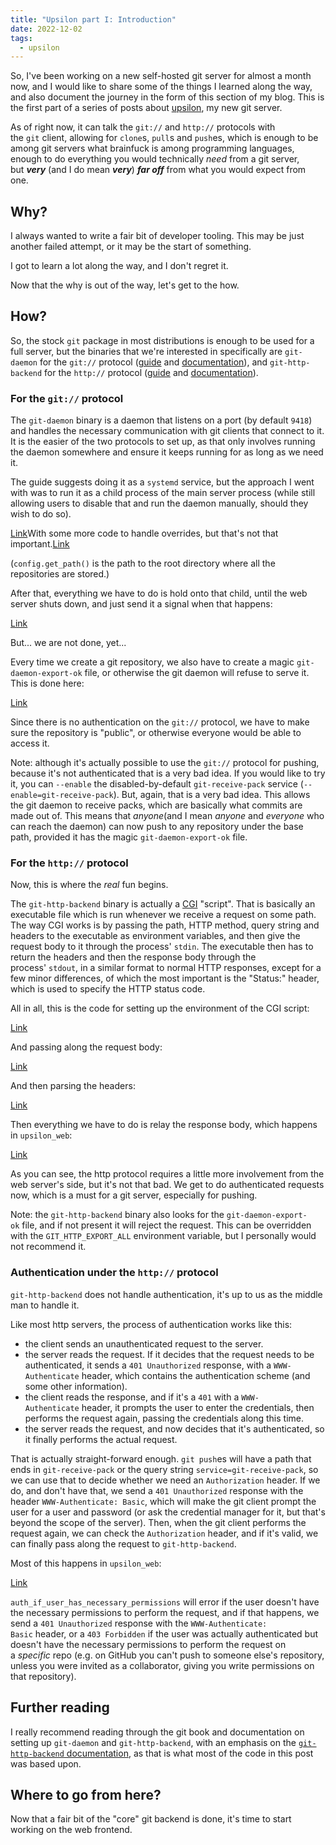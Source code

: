 ```yaml
---
title: "Upsilon part I: Introduction"
date: 2022-12-02
tags:
  - upsilon
---
```

So, I've been working on a new self-hosted git server for almost a month now, and I would like to share some of the things I learned along the way, and also document the journey in the form of this section of my blog. This is the first part of a series of posts about [upsilon](https://github.com/dnbln/upsilon), my new git server.

As of right now, it can talk the `git://` and `http://` protocols with the `git` client, allowing for `clone`s, `pull`s and `push`es, which is enough to be among git servers what brainfuck is among programming languages, enough to do everything you would technically _need_ from a git server, but **_very_** (and I do mean **_very_**) **_far off_** from what you would expect from one.

## Why?

I always wanted to write a fair bit of developer tooling. This may be just another failed attempt, or it may be the start of something.

I got to learn a lot along the way, and I don't regret it.

Now that the why is out of the way, let's get to the how.

## How?

So, the stock `git` package in most distributions is enough to be used for a full server, but the binaries that we're interested in specifically are `git-daemon` for the `git://` protocol ([guide](https://git-scm.com/book/en/v2/Git-on-the-Server-Git-Daemon) and [documentation](https://git-scm.com/docs/git-daemon)), and `git-http-backend` for the `http://` protocol ([guide](https://git-scm.com/book/en/v2/Git-on-the-Server-Smart-HTTP) and [documentation](https://git-scm.com/docs/git-http-backend)).

### For the `git://` protocol

The `git-daemon` binary is a daemon that listens on a port (by default `9418`) and handles the necessary communication with git clients that connect to it. It is the easier of the two protocols to set up, as that only involves running the daemon somewhere and ensure it keeps running for as long as we need it.

The guide suggests doing it as a `systemd` service, but the approach I went with was to run it as a child process of the main server process (while still allowing users to disable that and run the daemon manually, should they wish to do so).

[Link](https://github.com/dnbln/upsilon/blob/52921f2250612d936cf42652739731ec54fdd8f5/crates/upsilon-vcs/src/daemon.rs#L40-L50)With some more code to handle overrides, but that's not that important.[Link](https://github.com/dnbln/upsilon/blob/52921f2250612d936cf42652739731ec54fdd8f5/crates/upsilon-vcs/src/daemon.rs#L95-L97)

(`config.get_path()` is the path to the root directory where all the repositories are stored.)

After that, everything we have to do is hold onto that child, until the web server shuts down, and just send it a signal when that happens:

[Link](https://github.com/dnbln/upsilon/blob/52921f2250612d936cf42652739731ec54fdd8f5/crates/upsilon-web/src/git/git_protocol.rs#L45-L52)

But... we are not done, yet...

Every time we create a git repository, we also have to create a magic `git-daemon-export-ok` file, or otherwise the git daemon will refuse to serve it. This is done here:

[Link](https://github.com/dnbln/upsilon/blob/52921f2250612d936cf42652739731ec54fdd8f5/crates/upsilon-vcs/src/lib.rs#L371-L375)

Since there is no authentication on the `git://` protocol, we have to make sure the repository is "public", or otherwise everyone would be able to access it.

Note: although it's actually possible to use the `git://` protocol for pushing, because it's not authenticated that is a very bad idea. If you would like to try it, you can `--enable` the disabled-by-default `git-receive-pack` service (`--enable=git-receive-pack`). But, again, that is a very bad idea. This allows the git daemon to receive packs, which are basically what commits are made out of. This means that _anyone_(and I mean _anyone_ and _everyone_ who can reach the daemon) can now push to any repository under the base path, provided it has the magic `git-daemon-export-ok` file.

### For the `http://` protocol

Now, this is where the _real_ fun begins.

The `git-http-backend` binary is actually a [CGI](https://en.wikipedia.org/wiki/Common_Gateway_Interface) "script". That is basically an executable file which is run whenever we receive a request on some path. The way CGI works is by passing the path, HTTP method, query string and headers to the executable as environment variables, and then give the request body to it through the process' `stdin`. The executable then has to return the headers and then the response body through the process' `stdout`, in a similar format to normal HTTP responses, except for a few minor differences, of which the most important is the "Status:" header, which is used to specify the HTTP status code.

All in all, this is the code for setting up the environment of the CGI script:

[Link](https://github.com/dnbln/upsilon/blob/52921f2250612d936cf42652739731ec54fdd8f5/crates/upsilon-vcs/src/http_backend.rs#L232-L276)

And passing along the request body:

[Link](https://github.com/dnbln/upsilon/blob/52921f2250612d936cf42652739731ec54fdd8f5/crates/upsilon-vcs/src/http_backend.rs#L278-L290)

And then parsing the headers:

[Link](https://github.com/dnbln/upsilon/blob/52921f2250612d936cf42652739731ec54fdd8f5/crates/upsilon-vcs/src/http_backend.rs#L292-L330)

Then everything we have to do is relay the response body, which happens in `upsilon_web`:

[Link](https://github.com/dnbln/upsilon/blob/52921f2250612d936cf42652739731ec54fdd8f5/crates/upsilon-web/src/git/git_http_protocol.rs#L353-L371)

As you can see, the http protocol requires a little more involvement from the web server's side, but it's not that bad. We get to do authenticated requests now, which is a must for a git server, especially for pushing.

Note: the `git-http-backend` binary also looks for the `git-daemon-export-ok` file, and if not present it will reject the request. This can be overridden with the `GIT_HTTP_EXPORT_ALL` environment variable, but I personally would not recommend it.

### Authentication under the `http://` protocol

`git-http-backend` does not handle authentication, it's up to us as the middle man to handle it.

Like most http servers, the process of authentication works like this:

- the client sends an unauthenticated request to the server.
- the server reads the request. If it decides that the request needs to be authenticated, it sends a `401 Unauthorized` response, with a `WWW-Authenticate` header, which contains the authentication scheme (and some other information).
- the client reads the response, and if it's a `401` with a `WWW-Authenticate` header, it prompts the user to enter the credentials, then performs the request again, passing the credentials along this time.
- the server reads the request, and now decides that it's authenticated, so it finally performs the actual request.

That is actually straight-forward enough. `git push`es will have a path that ends in `git-receive-pack` or the query string `service=git-receive-pack`, so we can use that to decide whether we need an `Authorization` header. If we do, and don't have that, we send a `401 Unauthorized` response with the header `WWW-Authenticate: Basic`, which will make the git client prompt the user for a user and password (or ask the credential manager for it, but that's beyond the scope of the server). Then, when the git client performs the request again, we can check the `Authorization` header, and if it's valid, we can finally pass along the request to `git-http-backend`.

Most of this happens in `upsilon_web`:

[Link](https://github.com/dnbln/upsilon/blob/52921f2250612d936cf42652739731ec54fdd8f5/crates/upsilon-web/src/git/git_http_protocol.rs#L435-L463)

`auth_if_user_has_necessary_permissions` will error if the user doesn't have the necessary permissions to perform the request, and if that happens, we send a `401 Unauthorized` response with the `WWW-Authenticate: Basic` header, or a `403 Forbidden` if the user was actually authenticated but doesn't have the necessary permissions to perform the request on a _specific_ repo (e.g. on GitHub you can't push to someone else's repository, unless you were invited as a collaborator, giving you write permissions on that repository).

## Further reading

I really recommend reading through the git book and documentation on setting up `git-daemon` and `git-http-backend`, with an emphasis on the [`git-http-backend` documentation](https://git-scm.com/docs/git-http-backend), as that is what most of the code in this post was based upon.

## Where to go from here?

Now that a fair bit of the "core" git backend is done, it's time to start working on the web frontend.